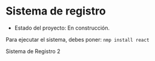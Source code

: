 <h1>Sistema de registro</h1>

- Estado del proyecto: En construcción.

Para ejecutar el sistema, debes poner: 
``nmp install react``

Sistema de Registro 2
